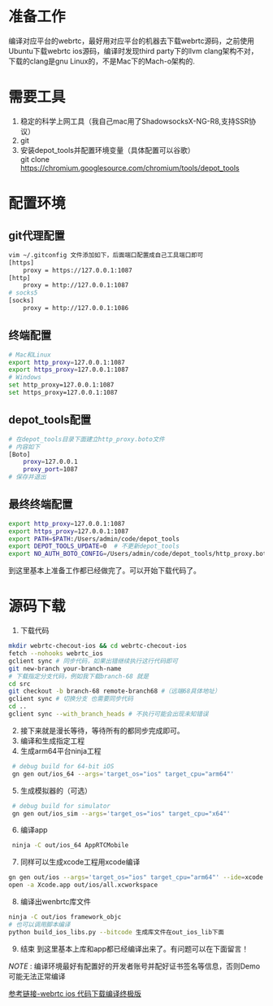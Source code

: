 
# 准备工作

编译对应平台的webrtc，最好用对应平台的机器去下载webrtc源码，之前使用Ubuntu下载webrtc ios源码，编译时发现third party下的llvm clang架构不对，下载的clang是gnu Linux的，不是Mac下的Mach-o架构的.

# 需要工具

1. 稳定的科学上网工具（我自己mac用了ShadowsocksX-NG-R8,支持SSR协议）
2. git
3. 安装depot_tools并配置环境变量（具体配置可以谷歌）   
    git clone https://chromium.googlesource.com/chromium/tools/depot_tools

# 配置环境

## git代理配置

```sh
vim ~/.gitconfig 文件添加如下，后面端口配置成自己工具端口即可
[https]
    proxy = https://127.0.0.1:1087
[http]
    proxy = http://127.0.0.1:1087
# socks5
[socks]
    proxy = http://127.0.0.1:1086
```
## 终端配置

```sh
# Mac和Linux
export http_proxy=127.0.0.1:1087
export https_proxy=127.0.0.1:1087
# Windows
set http_proxy=127.0.0.1:1087
set https_proxy=127.0.0.1:1087
```
## depot_tools配置

```sh
# 在depot_tools目录下面建立http_proxy.boto文件
# 内容如下
[Boto]
    proxy=127.0.0.1
    proxy_port=1087
# 保存并退出
```
  
## 最终终端配置  

```sh
export http_proxy=127.0.0.1:1087
export https_proxy=127.0.0.1:1087
export PATH=$PATH:/Users/admin/code/depot_tools
export DEPOT_TOOLS_UPDATE=0  # 不更新depot_tools
export NO_AUTH_BOTO_CONFIG=/Users/admin/code/depot_tools/http_proxy.boto
```
到这里基本上准备工作都已经做完了。可以开始下载代码了。

# 源码下载

1. 下载代码
```sh
mkdir webrtc-checout-ios && cd webrtc-checout-ios
fetch --nohooks webrtc_ios
gclient sync # 同步代码，如果出错继续执行这行代码即可 
git new-branch your-branch-name 
# 下载指定分支代码，例如我下载branch-68 就是 
cd src
git checkout -b branch-68 remote-branch68 #（远端68具体地址）
gclient sync # 切换分支 也需要同步代码
cd ..
gclient sync --with_branch_heads # 不执行可能会出现未知错误
```
2. 接下来就是漫长等待，等待所有的都同步完成即可。
3. 编译和生成指定工程
4. 生成arm64平台ninja工程
```sh
 # debug build for 64-bit iOS
 gn gen out/ios_64 --args='target_os="ios" target_cpu="arm64"'
```
5. 生成模拟器的（可选）
```sh
 # debug build for simulator
 gn gen out/ios_sim --args='target_os="ios" target_cpu="x64"'
```
    
6.  编译app
```sh
 ninja -C out/ios_64 AppRTCMobile
```  
7. 同样可以生成xcode工程用xcode编译
```sh
gn gen out/ios --args='target_os="ios" target_cpu="arm64"' --ide=xcode
open -a Xcode.app out/ios/all.xcworkspace
```
    
8. 编译出wenbrtc库文件
```sh
ninja -C out/ios framework_objc
# 也可以调用脚本编译
python build_ios_libs.py --bitcode 生成库文件在out_ios_lib下面
```
9. 结束
到这里基本上库和app都已经编译出来了。有问题可以在下面留言！

*NOTE* : 编译环境最好有配置好的开发者账号并配好证书签名等信息，否则Demo可能无法正常编译

[参考链接-webrtc ios 代码下载编译终极版](https://www.jianshu.com/p/f8ddf30845f9)